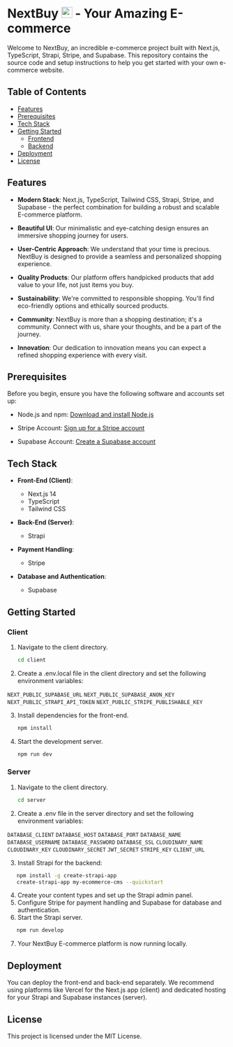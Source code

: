 # NextBuy <img src="https://res.cloudinary.com/dnp36kqdc/image/upload/v1698754982/SupaBazaar%20E-commerce/carts_zudgx3.png" width="25" height="25"> - Your Amazing E-commerce

Welcome to NextBuy, an incredible e-commerce project built with Next.js, TypeScript, Strapi, Stripe, and Supabase. This repository contains the source code and setup instructions to help you get started with your own e-commerce website.

## Table of Contents

- [Features](#features)
- [Prerequisites](#prerequisites)
- [Tech Stack](#tech-stack)
- [Getting Started](#getting-started)
  - [Frontend](#client)
  - [Backend](#server)
- [Deployment](#deployment)
- [License](#license)

## Features

- **Modern Stack**: Next.js, TypeScript, Tailwind CSS, Strapi, Stripe, and Supabase - the perfect combination for building a robust and scalable E-commerce platform.

- **Beautiful UI**: Our minimalistic and eye-catching design ensures an immersive shopping journey for users.

- **User-Centric Approach**: We understand that your time is precious. NextBuy is designed to provide a seamless and personalized shopping experience.

- **Quality Products**: Our platform offers handpicked products that add value to your life, not just items you buy.

- **Sustainability**: We're committed to responsible shopping. You'll find eco-friendly options and ethically sourced products.

- **Community**: NextBuy is more than a shopping destination; it's a community. Connect with us, share your thoughts, and be a part of the journey.

- **Innovation**: Our dedication to innovation means you can expect a refined shopping experience with every visit.

## Prerequisites

Before you begin, ensure you have the following software and accounts set up:

- Node.js and npm: [Download and install Node.js](https://nodejs.org/)

- Stripe Account: [Sign up for a Stripe account](https://stripe.com/in)

- Supabase Account: [Create a Supabase account](https://supabase.com/)

## Tech Stack

- **Front-End (Client)**:

  - Next.js 14
  - TypeScript
  - Tailwind CSS

- **Back-End (Server)**:

  - Strapi

- **Payment Handling**:

  - Stripe

- **Database and Authentication**:
  - Supabase

## Getting Started

### Client

1. Navigate to the client directory.
   ```bash
   cd client
   ```
2. Create a .env.local file in the client directory and set the following environment variables:

`NEXT_PUBLIC_SUPABASE_URL`
`NEXT_PUBLIC_SUPABASE_ANON_KEY`
`NEXT_PUBLIC_STRAPI_API_TOKEN`
`NEXT_PUBLIC_STRIPE_PUBLISHABLE_KEY`

3. Install dependencies for the front-end.
   ```bash
   npm install
   ```
4. Start the development server.
   ```bash
   npm run dev
   ```

### Server

1. Navigate to the client directory.
   ```bash
   cd server
   ```
2. Create a .env file in the server directory and set the following environment variables:

`DATABASE_CLIENT`
`DATABASE_HOST`
`DATABASE_PORT`
`DATABASE_NAME`
`DATABASE_USERNAME`
`DATABASE_PASSWORD`
`DATABASE_SSL`
`CLOUDINARY_NAME`
`CLOUDINARY_KEY`
`CLOUDINARY_SECRET`
`JWT_SECRET`
`STRIPE_KEY`
`CLIENT_URL`

3. Install Strapi for the backend:

```bash
   npm install -g create-strapi-app
   create-strapi-app my-ecommerce-cms --quickstart
```

4. Create your content types and set up the Strapi admin panel.
5. Configure Stripe for payment handling and Supabase for database and authentication.
6. Start the Strapi server.

```bash
   npm run develop
```

7. Your NextBuy E-commerce platform is now running locally.

## Deployment

You can deploy the front-end and back-end separately. We recommend using platforms like Vercel for the Next.js app (client) and dedicated hosting for your Strapi and Supabase instances (server).

## License

This project is licensed under the MIT License.
